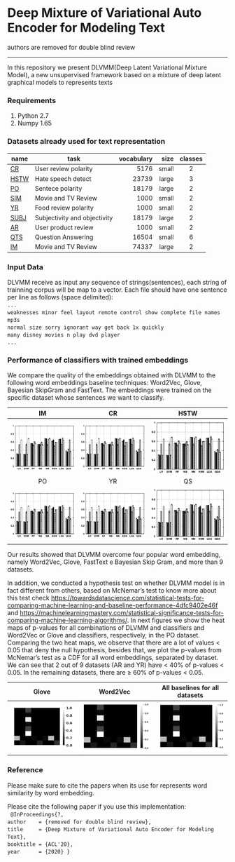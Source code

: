 #                          Deep Mixture of Variational Auto Encoder for Modeling Text
authors are removed for double blind review 
***

In this repository we present DLVMM(Deep Latent Variational Mixture Model),  a new unsupervised framework based on a mixture of deep latent graphical models to represents texts
### Requirements
1. Python 2.7
2. Numpy 1.65


### Datasets already used for text representation 

|name | task | vocabulary | size | classes  |
|----------	|------------------------------	|-----------:|----------:|:-----------:|
|[CR](https://github.com/davidsbatista/Aspect-Based-Sentiment-Analysis/tree/master/datasets/CR)  | User review polarity | 5176 | small | 2 |
|[HSTW](https://github.com/zeerakw/hatespeech)  | Hate speech detect| 23739 | large |3  |
|[PO](https://www.cs.cornell.edu/people/pabo/movie-review-data/rt-polaritydata.tar.gz)| Sentece polarity | 18179| large |  2 |
|[SIM](https://github.com/hallr/DAT_SF_19/blob/master/data/yelp_labelled.txt)  | Movie and TV Review | 1000 | small|  2|
|[YR](https://github.com/hallr/DAT_SF_19/blob/master/data/yelp_labelled.txt)  | Food review polarity | 1000| small| 2|
|[SUBJ](http://www.cs.cornell.edu/people/pabo/movie-review-data/rotten_imdb.tar.gz) | Subjectivity and objectivity | 18179 | large | 2 |
|[AR](https://github.com/hallr/DAT_SF_19/blob/master/data/yelp_labelled.txt)  | User product review  | 1000| small | 2  |
|[QTS](http://cogcomp.org/Data/QA/QC/)  | Question Answering  | 16504 | small | 6  |
|[IM](https://drive.google.com/file/d/0B8yp1gOBCztyN0JaMDVoeXhHWm8/)  | Movie and TV Review | 74337| large| 2 | 

### Input Data
DLVMM receive as input any sequence of strings(sentences), each string of trainning corpus will be map to a vector.
Each file should have one sentence per line as follows (space delimited): \
`...`\
`weaknesses minor feel layout remote control show complete file names mp3s`\
`normal size sorry ignorant way get back 1x quickly` \
`many disney movies n play dvd player` \
`...`


###  Performance of classifiers with trained embeddings
We compare the quality of the embeddings obtained with DLVMM to the following word embeddings baseline techniques: Word2Vec, Glove, Bayesian SkipGram and FastText. The embeddings were trained on the specific dataset whose sentences we want to classify.

IM             |  CR|  HSTW
:-------------------------:|:-------------------------:|:-------------------------:
![Figure 1 ](figs/q2.png  "Title") |  ![Figure 1 ](figs/q2.png  "Title")|![Figure 1 ](figs/q2.png "Title")
PO             |  YR|  QS
![Figure 1 ](figs/q2.png "Title") |![Figure 1 ](figs/q2.png "Title")|![Figure 1 ](figs/q2.png "Title")

Our results showed that DLVMM overcome four popular word embedding, namely Word2Vec, Glove, FastText e Bayesian Skip Gram, and more than 9 datasets.

In addition, we conducted a hypothesis test on whether DLVMM model is in fact different from others, based on McNemar’s test to know more about this test check https://towardsdatascience.com/statistical-tests-for-comparing-machine-learning-and-baseline-performance-4dfc9402e46f and https://machinelearningmastery.com/statistical-significance-tests-for-comparing-machine-learning-algorithms/. In next figures we show the heat maps of p-values for all combinations of DLVMM and classifiers and Word2Vec or Glove and classifiers, respectively, in the PO
dataset. Comparing the two heat maps, we observe that there are a lot of values < 0.05 that deny the null hypothesis, besides that, we plot the p-values from McNemar’s test as a CDF for all word embeddings, separated by dataset. We
can see that 2 out of 9 datasets (AR and YR) have < 40% of p-values < 0.05. In the remaining datasets, there are ≥ 60%
of p-values < 0.05.

Glove             |  Word2Vec|  All baselines for all datasets
:-------------------------:|:-------------------------:|:-------------------------:
![Figure 1 ](figs/hetmapw2.png  "Title") |  ![Figure 1 ](figs/heatw.png  "Title")|![Figure 1 ](figs/heatw.png "Title")

### Reference

Please make sure to cite the papers when its use for represents word similarity by word embedding.

Please cite the following paper if you use this implementation:\
`
@InProceedings{?,`\
  `author    = {removed for double blind review},`\
  `title     = {Deep Mixture of Variational Auto Encoder for Modeling Text},`\
  `booktitle = {ACL'20},`\
  `year      = {2020} }`
